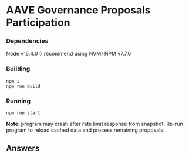 # AAVE Governance Proposals Participation

### Dependencies

Node v15.4.0 (I recommend using NVM)
NPM v7.7.6

### Building

```
npm i
npm run build
```

### Running

```
npm run start
```

**Note**: program may crash after rate limit response from snapshot. Re-run program to reload cached data and process remaining proposals.

## Answers
